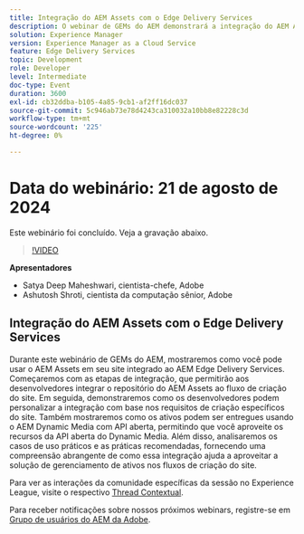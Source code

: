 ```yaml
---
title: Integração do AEM Assets com o Edge Delivery Services
description: O webinar de GEMs do AEM demonstrará a integração do AEM Assets em sites criados no AEM Edge Delivery Services, personalizando a integração, fornecendo ativos usando o AEM Dynamic Media com a API aberta e explorando casos de uso práticos e práticas recomendadas.
solution: Experience Manager
version: Experience Manager as a Cloud Service
feature: Edge Delivery Services
topic: Development
role: Developer
level: Intermediate
doc-type: Event
duration: 3600
exl-id: cb32ddba-b105-4a85-9cb1-af2ff16dc037
source-git-commit: 5c946ab73e78d4243ca310032a10bb8e82228c3d
workflow-type: tm+mt
source-wordcount: '225'
ht-degree: 0%

---
```



# Data do webinário: 21 de agosto de 2024

Este webinário foi concluído. Veja a gravação abaixo.

>[!VIDEO](https://video.tv.adobe.com/v/3433046/?quality=12&learn=on)

**Apresentadores**

* Satya Deep Maheshwari, cientista-chefe, Adobe
* Ashutosh Shroti, cientista da computação sênior, Adobe

## Integração do AEM Assets com o Edge Delivery Services

Durante este webinário de GEMs do AEM, mostraremos como você pode usar o AEM Assets em seu site integrado ao AEM Edge Delivery Services.  Começaremos com as etapas de integração, que permitirão aos desenvolvedores integrar o repositório do AEM Assets ao fluxo de criação do site. Em seguida, demonstraremos como os desenvolvedores podem personalizar a integração com base nos requisitos de criação específicos do site. Também mostraremos como os ativos podem ser entregues usando o AEM Dynamic Media com API aberta, permitindo que você aproveite os recursos da API aberta do Dynamic Media. Além disso, analisaremos os casos de uso práticos e as práticas recomendadas, fornecendo uma compreensão abrangente de como essa integração ajuda a aproveitar a solução de gerenciamento de ativos nos fluxos de criação do site.

Para ver as interações da comunidade específicas da sessão no Experience League, visite o respectivo [Thread Contextual](https://adobe.ly/3LSCVfX).

Para receber notificações sobre nossos próximos webinars, registre-se em [Grupo de usuários do AEM da Adobe](https://aem-augs.adobe.com/).
